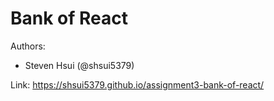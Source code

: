 # Bank of React

Authors:
- Steven Hsui (@shsui5379)

Link: https://shsui5379.github.io/assignment3-bank-of-react/
